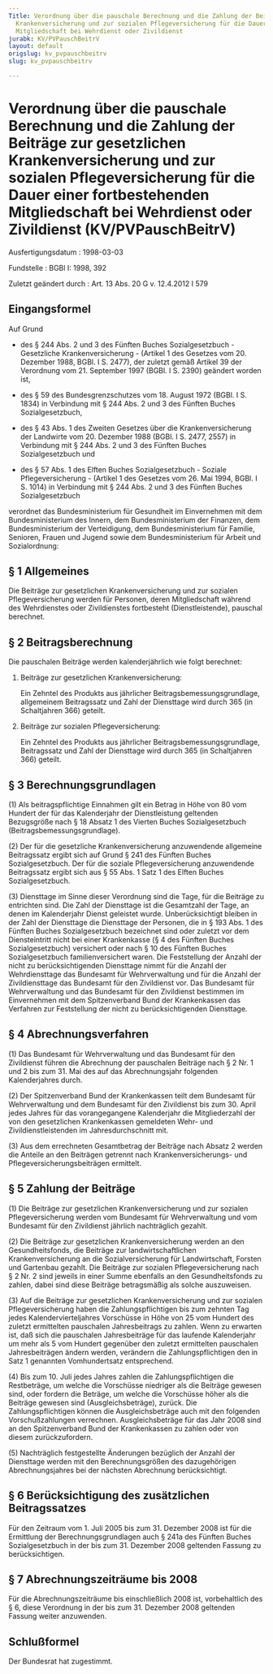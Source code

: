 ```yaml
---
Title: Verordnung über die pauschale Berechnung und die Zahlung der Beiträge zur gesetzlichen
  Krankenversicherung und zur sozialen Pflegeversicherung für die Dauer einer fortbestehenden
  Mitgliedschaft bei Wehrdienst oder Zivildienst
jurabk: KV/PVPauschBeitrV
layout: default
origslug: kv_pvpauschbeitrv
slug: kv_pvpauschbeitrv

---
```


# Verordnung über die pauschale Berechnung und die Zahlung der Beiträge zur gesetzlichen Krankenversicherung und zur sozialen Pflegeversicherung für die Dauer einer fortbestehenden Mitgliedschaft bei Wehrdienst oder Zivildienst (KV/PVPauschBeitrV)

Ausfertigungsdatum
:   1998-03-03

Fundstelle
:   BGBl I: 1998, 392

Zuletzt geändert durch
:   Art. 13 Abs. 20 G v. 12.4.2012 I 579

## Eingangsformel

Auf Grund

-   des § 244 Abs. 2 und 3 des Fünften Buches Sozialgesetzbuch -
    Gesetzliche Krankenversicherung - (Artikel 1 des Gesetzes vom 20.
    Dezember 1988, BGBl. I S. 2477), der zuletzt gemäß Artikel 39 der
    Verordnung vom 21. September 1997 (BGBl. I S. 2390) geändert worden
    ist,


-   des § 59 des Bundesgrenzschutzes vom 18. August 1972 (BGBl. I S. 1834)
    in Verbindung mit § 244 Abs. 2 und 3 des Fünften Buches
    Sozialgesetzbuch,


-   des § 43 Abs. 1 des Zweiten Gesetzes über die Krankenversicherung der
    Landwirte vom 20. Dezember 1988 (BGBl. I S. 2477, 2557) in Verbindung
    mit § 244 Abs. 2 und 3 des Fünften Buches Sozialgesetzbuch und


-   des § 57 Abs. 1 des Elften Buches Sozialgesetzbuch - Soziale
    Pflegeversicherung - (Artikel 1 des Gesetzes vom 26. Mai 1994, BGBl. I
    S. 1014) in Verbindung mit § 244 Abs. 2 und 3 des Fünften Buches
    Sozialgesetzbuch



verordnet das Bundesministerium für Gesundheit im Einvernehmen mit dem
Bundesministerium des Innern, dem Bundesministerium der Finanzen, dem
Bundesministerium der Verteidigung, dem Bundesministerium für Familie,
Senioren, Frauen und Jugend sowie dem Bundesministerium für Arbeit und
Sozialordnung:

## § 1 Allgemeines

Die Beiträge zur gesetzlichen Krankenversicherung und zur sozialen
Pflegeversicherung werden für Personen, deren Mitgliedschaft während
des Wehrdienstes oder Zivildienstes fortbesteht (Dienstleistende),
pauschal berechnet.

## § 2 Beitragsberechnung

Die pauschalen Beiträge werden kalenderjährlich wie folgt berechnet:

1.  Beiträge zur gesetzlichen Krankenversicherung:

    Ein Zehntel des Produkts aus jährlicher Beitragsbemessungsgrundlage,
    allgemeinem Beitragssatz und Zahl der Diensttage wird durch 365 (in
    Schaltjahren 366) geteilt.


2.  Beiträge zur sozialen Pflegeversicherung:

    Ein Zehntel des Produkts aus jährlicher Beitragsbemessungsgrundlage,
    Beitragssatz und Zahl der Diensttage wird durch 365 (in Schaltjahren
    366) geteilt.

## § 3 Berechnungsgrundlagen

(1) Als beitragspflichtige Einnahmen gilt ein Betrag in Höhe von 80
vom Hundert der für das Kalenderjahr der Dienstleistung geltenden
Bezugsgröße nach § 18 Absatz 1 des Vierten Buches Sozialgesetzbuch
(Beitragsbemessungsgrundlage).

(2) Der für die gesetzliche Krankenversicherung anzuwendende
allgemeine Beitragssatz ergibt sich auf Grund § 241 des Fünften Buches
Sozialgesetzbuch. Der für die soziale Pflegeversicherung anzuwendende
Beitragssatz ergibt sich aus § 55 Abs. 1 Satz 1 des Elften Buches
Sozialgesetzbuch.

(3) Diensttage im Sinne dieser Verordnung sind die Tage, für die
Beiträge zu entrichten sind. Die Zahl der Diensttage ist die
Gesamtzahl der Tage, an denen im Kalenderjahr Dienst geleistet wurde.
Unberücksichtigt bleiben in der Zahl der Diensttage die Diensttage der
Personen, die in § 193 Abs. 1 des Fünften Buches Sozialgesetzbuch
bezeichnet sind oder zuletzt vor dem Diensteintritt nicht bei einer
Krankenkasse (§ 4 des Fünften Buches Sozialgesetzbuch) versichert oder
nach § 10 des Fünften Buches Sozialgesetzbuch familienversichert
waren. Die Feststellung der Anzahl der nicht zu berücksichtigenden
Diensttage nimmt für die Anzahl der Wehrdiensttage das Bundesamt für
Wehrverwaltung und für die Anzahl der Zivildiensttage das Bundesamt
für den Zivildienst vor. Das Bundesamt für Wehrverwaltung und das
Bundesamt für den Zivildienst bestimmen im Einvernehmen mit dem
Spitzenverband Bund der Krankenkassen das Verfahren zur Feststellung
der nicht zu berücksichtigenden Diensttage.

## § 4 Abrechnungsverfahren

(1) Das Bundesamt für Wehrverwaltung und das Bundesamt für den
Zivildienst führen die Abrechnung der pauschalen Beiträge nach § 2 Nr.
1 und 2 bis zum 31. Mai des auf das Abrechnungsjahr folgenden
Kalenderjahres durch.

(2) Der Spitzenverband Bund der Krankenkassen teilt dem Bundesamt für
Wehrverwaltung und dem Bundesamt für den Zivildienst bis zum 30. April
jedes Jahres für das vorangegangene Kalenderjahr die Mitgliederzahl
der von den gesetzlichen Krankenkassen gemeldeten Wehr- und
Zivildienstleistenden im Jahresdurchschnitt mit.

(3) Aus dem errechneten Gesamtbetrag der Beiträge nach Absatz 2 werden
die Anteile an den Beiträgen getrennt nach Krankenversicherungs- und
Pflegeversicherungsbeiträgen ermittelt.

## § 5 Zahlung der Beiträge

(1) Die Beiträge zur gesetzlichen Krankenversicherung und zur sozialen
Pflegeversicherung werden vom Bundesamt für Wehrverwaltung und vom
Bundesamt für den Zivildienst jährlich nachträglich gezahlt.

(2) Die Beiträge zur gesetzlichen Krankenversicherung werden an den
Gesundheitsfonds, die Beiträge zur landwirtschaftlichen
Krankenversicherung an die Sozialversicherung für Landwirtschaft,
Forsten und Gartenbau gezahlt. Die Beiträge zur sozialen
Pflegeversicherung nach § 2 Nr. 2 sind jeweils in einer Summe
ebenfalls an den Gesundheitsfonds zu zahlen, dabei sind diese Beiträge
betragsmäßig als solche auszuweisen.

(3) Auf die Beiträge zur gesetzlichen Krankenversicherung und zur
sozialen Pflegeversicherung haben die Zahlungspflichtigen bis zum
zehnten Tag jedes Kalendervierteljahres Vorschüsse in Höhe von 25 vom
Hundert des zuletzt ermittelten pauschalen Jahresbeitrags zu zahlen.
Wenn zu erwarten ist, daß sich die pauschalen Jahresbeiträge für das
laufende Kalenderjahr um mehr als 5 vom Hundert gegenüber den zuletzt
ermittelten pauschalen Jahresbeiträgen ändern werden, verändern die
Zahlungspflichtigen den in Satz 1 genannten Vomhundertsatz
entsprechend.

(4) Bis zum 10. Juli jedes Jahres zahlen die Zahlungspflichtigen die
Restbeträge, um welche die Vorschüsse niedriger als die Beiträge
gewesen sind, oder fordern die Beträge, um welche die Vorschüsse höher
als die Beiträge gewesen sind (Ausgleichsbeträge), zurück. Die
Zahlungspflichtigen können die Ausgleichsbeträge auch mit den
folgenden Vorschußzahlungen verrechnen. Ausgleichsbeträge für das Jahr
2008 sind an den Spitzenverband Bund der Krankenkassen zu zahlen oder
von diesem zurückzufordern.

(5) Nachträglich festgestellte Änderungen bezüglich der Anzahl der
Diensttage werden mit den Berechnungsgrößen des dazugehörigen
Abrechnungsjahres bei der nächsten Abrechnung berücksichtigt.

## § 6 Berücksichtigung des zusätzlichen Beitragssatzes

Für den Zeitraum vom 1. Juli 2005 bis zum 31. Dezember 2008 ist für
die Ermittlung der Berechnungsgrundlagen auch § 241a des Fünften
Buches Sozialgesetzbuch in der bis zum 31. Dezember 2008 geltenden
Fassung zu berücksichtigen.

## § 7 Abrechnungszeiträume bis 2008

Für die Abrechnungszeiträume bis einschließlich 2008 ist,
vorbehaltlich des § 6, diese Verordnung in der bis zum 31. Dezember
2008 geltenden Fassung weiter anzuwenden.

## Schlußformel

Der Bundesrat hat zugestimmt.

